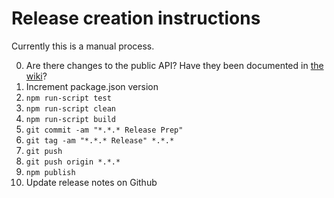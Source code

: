 # Release creation instructions

Currently this is a manual process.

 0. Are there changes to the public API? Have they been documented in [the wiki](https://github.com/crossfilter/crossfilter/wiki/API-Reference)?
 1. Increment package.json version
 2. `npm run-script test`
 3. `npm run-script clean`
 4. `npm run-script build`
 5. `git commit -am "*.*.* Release Prep"`
 6. `git tag -am "*.*.* Release" *.*.*`
 7. `git push`
 8. `git push origin *.*.*`
 9. `npm publish`
 10. Update release notes on Github
